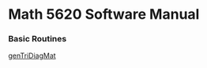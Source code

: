 # Math 5620 Software Manual  
### Basic Routines  
[genTriDiagMat](https://GFTBS.github.io/math5620/Software_Manual/genTriDiagMat)

  
  
